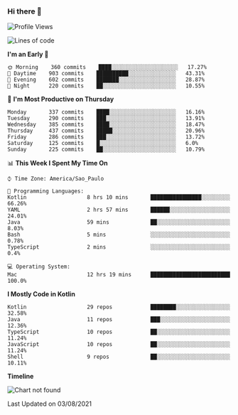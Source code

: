 ### Hi there 👋

<!--
**fernandonogueira/fernandonogueira** is a ✨ _special_ ✨ repository because its `README.md` (this file) appears on your GitHub profile.

Here are some ideas to get you started:

- 🔭 I’m currently working on ...
- 🌱 I’m currently learning ...
- 👯 I’m looking to collaborate on ...
- 🤔 I’m looking for help with ...
- 💬 Ask me about ...
- 📫 How to reach me: ...
- 😄 Pronouns: ...
- ⚡ Fun fact: ...
-->

<!--START_SECTION:waka-->
![Profile Views](http://img.shields.io/badge/Profile%20Views-1-blue)

![Lines of code](https://img.shields.io/badge/From%20Hello%20World%20I%27ve%20Written-467890%20lines%20of%20code-blue)

**I'm an Early 🐤** 

```text
🌞 Morning    360 commits    ████░░░░░░░░░░░░░░░░░░░░░   17.27% 
🌆 Daytime    903 commits    ██████████░░░░░░░░░░░░░░░   43.31% 
🌃 Evening    602 commits    ███████░░░░░░░░░░░░░░░░░░   28.87% 
🌙 Night      220 commits    ██░░░░░░░░░░░░░░░░░░░░░░░   10.55%

```
📅 **I'm Most Productive on Thursday** 

```text
Monday       337 commits    ████░░░░░░░░░░░░░░░░░░░░░   16.16% 
Tuesday      290 commits    ███░░░░░░░░░░░░░░░░░░░░░░   13.91% 
Wednesday    385 commits    ████░░░░░░░░░░░░░░░░░░░░░   18.47% 
Thursday     437 commits    █████░░░░░░░░░░░░░░░░░░░░   20.96% 
Friday       286 commits    ███░░░░░░░░░░░░░░░░░░░░░░   13.72% 
Saturday     125 commits    █░░░░░░░░░░░░░░░░░░░░░░░░   6.0% 
Sunday       225 commits    ██░░░░░░░░░░░░░░░░░░░░░░░   10.79%

```


📊 **This Week I Spent My Time On** 

```text
⌚︎ Time Zone: America/Sao_Paulo

💬 Programming Languages: 
Kotlin                   8 hrs 10 mins       ████████████████░░░░░░░░░   66.26% 
YAML                     2 hrs 57 mins       ██████░░░░░░░░░░░░░░░░░░░   24.01% 
Java                     59 mins             ██░░░░░░░░░░░░░░░░░░░░░░░   8.03% 
Bash                     5 mins              ░░░░░░░░░░░░░░░░░░░░░░░░░   0.78% 
TypeScript               2 mins              ░░░░░░░░░░░░░░░░░░░░░░░░░   0.4%

💻 Operating System: 
Mac                      12 hrs 19 mins      █████████████████████████   100.0%

```

**I Mostly Code in Kotlin** 

```text
Kotlin                   29 repos            ████████░░░░░░░░░░░░░░░░░   32.58% 
Java                     11 repos            ███░░░░░░░░░░░░░░░░░░░░░░   12.36% 
TypeScript               10 repos            ██░░░░░░░░░░░░░░░░░░░░░░░   11.24% 
JavaScript               10 repos            ██░░░░░░░░░░░░░░░░░░░░░░░   11.24% 
Shell                    9 repos             ██░░░░░░░░░░░░░░░░░░░░░░░   10.11%

```


**Timeline**

![Chart not found](https://raw.githubusercontent.com/fernandonogueira/fernandonogueira/master/charts/bar_graph.png) 


 Last Updated on 03/08/2021
<!--END_SECTION:waka-->
